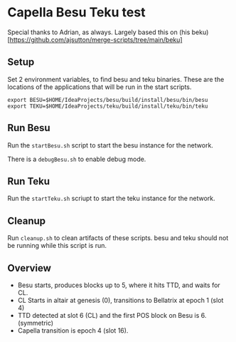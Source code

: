 # Capella Besu Teku test

Special thanks to Adrian, as always. Largely based this on (his beku)[https://github.com/ajsutton/merge-scripts/tree/main/beku]
## Setup

Set 2 environment variables, to find besu and teku binaries. These are the locations of the applications that will be run in the start scripts.

```
export BESU=$HOME/IdeaProjects/besu/build/install/besu/bin/besu
export TEKU=$HOME/IdeaProjects/teku/build/install/teku/bin/teku
```


## Run Besu
Run the `startBesu.sh` script to start the besu instance for the network.

There is a `debugBesu.sh` to enable debug mode.

## Run Teku
Run the `startTeku.sh` scriupt to start the teku instance for the network.

## Cleanup
Run `cleanup.sh` to clean artifacts of these scripts. besu and teku should not be running while this script is run.


## Overview

 - Besu starts, produces blocks up to 5, where it hits TTD, and waits for CL.
 - CL Starts in altair at genesis (0), transitions to Bellatrix at epoch 1 (slot 4)
 - TTD detected at slot 6 (CL) and the first POS block on Besu is 6. (symmetric)
 - Capella transition is epoch 4 (slot 16).

